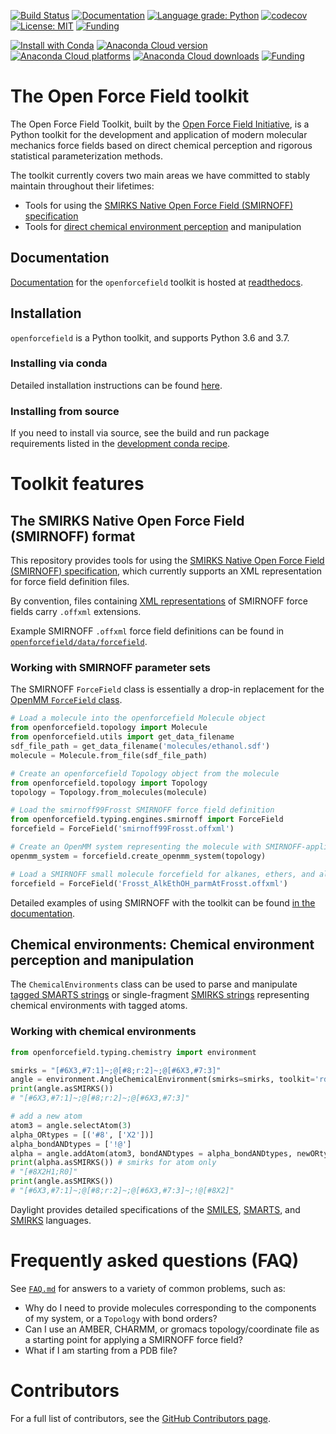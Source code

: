 [![Build Status](https://travis-ci.org/openforcefield/openforcefield.svg?branch=master)](https://travis-ci.org/openforcefield/openforcefield?branch=master)
[![Documentation](https://readthedocs.org/projects/open-forcefield-toolkit/badge/?version=latest)](http://open-forcefield-toolkit.readthedocs.io/en/latest/?badge=latest)
[![Language grade: Python](https://img.shields.io/lgtm/grade/python/g/openforcefield/openforcefield.svg?logo=lgtm&logoWidth=18)](https://lgtm.com/projects/g/openforcefield/openforcefield/context:python)
[![codecov](https://codecov.io/gh/openforcefield/openforcefield/branch/master/graph/badge.svg)](https://codecov.io/gh/openforcefield/openforcefield)
[![License: MIT](https://img.shields.io/badge/License-MIT-yellow.svg)](https://opensource.org/licenses/MIT)
[![Funding](https://img.shields.io/badge/Funding-Open%20Force%20Field%20Consortium-brightgreen.svg)](http://openforcefield.org)

[![Install with Conda](https://anaconda.org/omnia/openforcefield/badges/installer/conda.svg)](https://anaconda.org/omnia/openforcefield)
[![Anaconda Cloud version](https://anaconda.org/omnia/openmmtools/badges/version.svg)](https://anaconda.org/omnia/openmmtools)
[![Anaconda Cloud platforms](https://anaconda.org/omnia/openforcefield/badges/platforms.svg)](https://anaconda.org/omnia/openforcefield)
[![Anaconda Cloud downloads](https://anaconda.org/omnia/openforcefield/badges/downloads.svg)](https://anaconda.org/omnia/openforcefield)
[![Funding](https://img.shields.io/badge/Funding-Open%20Force%20Field%20Consortium-brightgreen.svg)](http://openforcefield.org)

# The Open Force Field toolkit

The Open Force Field Toolkit, built by the [Open Force Field Initiative](http://openforcefield.org), is a Python toolkit for the development and application of modern molecular mechanics force fields based on direct chemical perception and rigorous statistical parameterization methods.

The toolkit currently covers two main areas we have committed to stably maintain throughout their lifetimes:
* Tools for using the [SMIRKS Native Open Force Field (SMIRNOFF) specification](https://open-forcefield-toolkit.readthedocs.io/en/latest/smirnoff.html)
* Tools for [direct chemical environment perception](https://dx.doi.org/10.1021/acs.jctc.8b00640) and manipulation

## Documentation

[Documentation](https://open-forcefield-toolkit.readthedocs.io/en/latest/) for the `openforcefield` toolkit is hosted at [readthedocs](https://open-forcefield-toolkit.readthedocs.io/en/latest).

## Installation

`openforcefield` is a Python toolkit, and supports Python 3.6 and 3.7.

### Installing via conda

Detailed installation instructions can be found [here](https://open-forcefield-toolkit.readthedocs.io/en/latest/installation.html).

### Installing from source

If you need to install via source, see the build and run package requirements listed in the [development conda recipe](https://github.com/openforcefield/openforcefield/blob/master/devtools/conda-recipe/meta.yaml).

# Toolkit features

## The SMIRKS Native Open Force Field (SMIRNOFF) format

This repository provides tools for using the [SMIRKS Native Open Force Field (SMIRNOFF) specification](https://open-forcefield-toolkit.readthedocs.io/en/latest/smirnoff.html), which currently supports an XML representation for force field definition files.

By convention, files containing [XML representations](https://en.wikipedia.org/wiki/XML) of SMIRNOFF force fields carry `.offxml` extensions.

Example SMIRNOFF `.offxml` force field definitions can be found in [`openforcefield/data/forcefield`](https://github.com/openforcefield/openforcefield/tree/master/openforcefield/data/forcefield).

### Working with SMIRNOFF parameter sets

The SMIRNOFF `ForceField` class is essentially a drop-in replacement for the [OpenMM `ForceField` class](http://docs.openmm.org/latest/api-python/generated/simtk.openmm.app.forcefield.ForceField.html#simtk.openmm.app.forcefield.ForceField).

```python
# Load a molecule into the openforcefield Molecule object
from openforcefield.topology import Molecule
from openforcefield.utils import get_data_filename
sdf_file_path = get_data_filename('molecules/ethanol.sdf')
molecule = Molecule.from_file(sdf_file_path)

# Create an openforcefield Topology object from the molecule
from openforcefield.topology import Topology
topology = Topology.from_molecules(molecule)

# Load the smirnoff99Frosst SMIRNOFF force field definition
from openforcefield.typing.engines.smirnoff import ForceField
forcefield = ForceField('smirnoff99Frosst.offxml')

# Create an OpenMM system representing the molecule with SMIRNOFF-applied parameters
openmm_system = forcefield.create_openmm_system(topology)

# Load a SMIRNOFF small molecule forcefield for alkanes, ethers, and alcohols
forcefield = ForceField('Frosst_AlkEthOH_parmAtFrosst.offxml')
```
Detailed examples of using SMIRNOFF with the toolkit can be found [in the documentation](https://open-forcefield-toolkit.readthedocs.io/en/latest/examples.html).

## Chemical environments: Chemical environment perception and manipulation

The `ChemicalEnvironments` class can be used to parse and manipulate [tagged SMARTS strings](http://www.daylight.com/dayhtml/doc/theory/theory.smarts.html) or single-fragment [SMIRKS strings](http://www.daylight.com/dayhtml/doc/theory/theory.smirks.html) representing chemical environments with tagged atoms.

### Working with chemical environments

```python
from openforcefield.typing.chemistry import environment

smirks = "[#6X3,#7:1]~;@[#8;r:2]~;@[#6X3,#7:3]"
angle = environment.AngleChemicalEnvironment(smirks=smirks, toolkit='rdkit')
print(angle.asSMIRKS())
# "[#6X3,#7:1]~;@[#8;r:2]~;@[#6X3,#7:3]"

# add a new atom
atom3 = angle.selectAtom(3)
alpha_ORtypes = [('#8', ['X2'])]
alpha_bondANDtypes = ['!@']
alpha = angle.addAtom(atom3, bondANDtypes = alpha_bondANDtypes, newORtypes = alpha_ORtypes)
print(alpha.asSMIRKS()) # smirks for atom only
# "[#8X2H1;R0]"
print(angle.asSMIRKS())
# "[#6X3,#7:1]~;@[#8;r:2]~;@[#6X3,#7:3]~;!@[#8X2]"
```
Daylight provides detailed specifications of the [SMILES](http://www.daylight.com/dayhtml_tutorials/languages/smiles/index.html), [SMARTS](http://www.daylight.com/dayhtml/doc/theory/theory.smarts.html), and [SMIRKS](http://www.daylight.com/dayhtml_tutorials/languages/smirks/index.html) languages.

# Frequently asked questions (FAQ)

See [`FAQ.md`](FAQ.md) for answers to a variety of common problems, such as:
* Why do I need to provide molecules corresponding to the components of my system, or a `Topology` with bond orders?
* Can I use an AMBER, CHARMM, or gromacs topology/coordinate file as a starting point for applying a SMIRNOFF force field?
* What if I am starting from a PDB file?

# Contributors

For a full list of contributors, see the [GitHub Contributors page](https://github.com/openforcefield/openforcefield/graphs/contributors).

